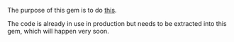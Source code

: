 The purpose of this gem is to do [this](https://github.com/halo/oauth-sso/blob/master/flow.pdf).

The code is already in use in production but needs to be extracted into this gem, which will happen very soon.
